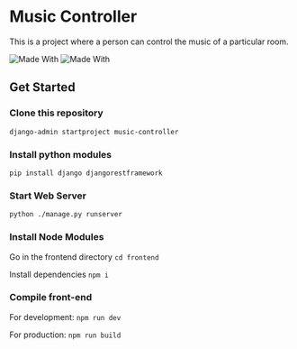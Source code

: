 # Music Controller

This is a project where a person can control the music of a particular room.

![Made With](https://img.shields.io/badge/%3C%2F%3E-Django-green)
![Made With](https://img.shields.io/badge/%3C%2F%3E-React-blue)


## Get Started

### Clone this repository
```django-admin startproject music-controller```

### Install python modules
```pip install django djangorestframework```

### Start Web Server
```python ./manage.py runserver```

### Install Node Modules
Go in the frontend directory
```cd frontend```

Install dependencies
```npm i```

### Compile front-end
For development:
```npm run dev```

For production: 
```npm run build```